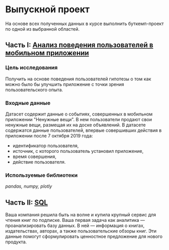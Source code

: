 # Выпускной проект

На основе всех полученных данных в курсе выполнить буткемп-проект по одной из выбранной областей.

## Часть I: [Анализ поведения пользователей в мобильном приложении](https://github.com/IgorRatnikov/portfolio/blob/master/13_graduation_project/13_graduation_project_python.ipynb)

### Цель исследования

Получить на основе поведения пользователей гипотезы о том как можно было бы улучшить приложение с точки зрения пользовательского опыта.

### Входные данные

Датасет содержит данные о событиях, совершенных в мобильном приложении "Ненужные вещи". В нем пользователи продают свои ненужные вещи, размещая их на доске объявлений. В датасете содержатся данные пользователей, впервые совершивших действия в приложении после 7 октября 2019 года:   

- идентификатор пользователя,   
- источник, с которого пользователь установил приложение,   
- время совершения,   
- действие пользователя. 

### Используемые библиотеки

*pandas, numpy, plotly*


## Часть II: [SQL](https://github.com/IgorRatnikov/portfolio/blob/master/13_graduation_project_sql.ipynb)

Ваша компания решила быть на волне и купила крупный сервис для чтения книг по подписке. Ваша первая задача как аналитика — проанализировать базу данных. В ней — информация о книгах, издательствах, авторах, а также пользовательские обзоры книг. Эти данные помогут сформулировать ценностное предложение для нового продукта.